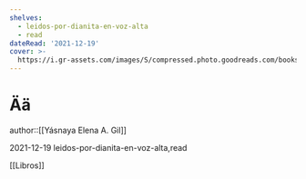 ```yaml
---
shelves:
  - leidos-por-dianita-en-voz-alta
  - read
dateRead: '2021-12-19'
cover: >-
  https://i.gr-assets.com/images/S/compressed.photo.goodreads.com/books/1605229557l/55883574.jpg
---
```

# Ää

author::[[Yásnaya Elena A. Gil]]

2021-12-19
leidos-por-dianita-en-voz-alta,read

[[Libros]]